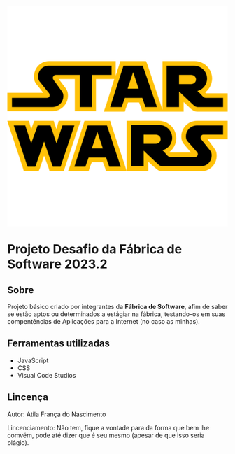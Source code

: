 <h1>
    <img src="../componentes/imagens_inicio/logosw.png">
    <p>Projeto Desafio da Fábrica de Software 2023.2</p>
</h1>

## Sobre

Projeto básico criado por integrantes da **Fábrica de Software**,
afim de saber se estão aptos ou determinados a estágiar na fábrica, testando-os em suas compentências de Aplicações para a Internet (no caso as minhas).

## Ferramentas utilizadas
- JavaScript
- CSS
- Visual Code Studios

## Lincença

Autor: Átila França do Nascimento

Lincenciamento: Não tem, fique a vontade para da forma que bem lhe comvém, pode até dizer que é seu mesmo (apesar de que isso seria plágio).